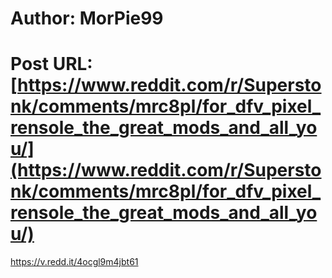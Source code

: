 # Author: MorPie99
# Post URL: [https://www.reddit.com/r/Superstonk/comments/mrc8pl/for_dfv_pixel_rensole_the_great_mods_and_all_you/](https://www.reddit.com/r/Superstonk/comments/mrc8pl/for_dfv_pixel_rensole_the_great_mods_and_all_you/)


https://v.redd.it/4ocgl9m4jbt61